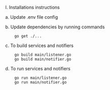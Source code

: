 I. Installations instructions

a. Update .env file config

b. Update dependencies by running commands
```.env
    go get ./...
```

c. To build services and notifiers 
```.env
    go build main/listener.go
    go build main/notifier.go
```

d. To run services and notifiers 
```.env
    go run main/listener.go
    go run main/notifier.go
```